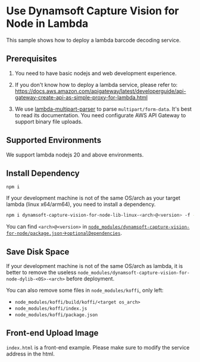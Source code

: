 # Use Dynamsoft Capture Vision for Node in Lambda

This sample shows how to deploy a lambda barcode decoding service.

## Prerequisites

1. You need to have basic nodejs and web development experience.

2. If you don't know how to deploy a lambda service, please refer to: https://docs.aws.amazon.com/apigateway/latest/developerguide/api-gateway-create-api-as-simple-proxy-for-lambda.html

3. We use [lambda-multipart-parser](https://www.npmjs.com/package/lambda-multipart-parser) to parse `multipart/form-data`. It's best to read its documentation. You need configurate AWS API Gateway to support binary file uploads.

## Supported Environments

We support lambda nodejs 20 and above environments.

## Install Dependency

```
npm i
```

If your development machine is not of the same OS/arch as your target lambda (linux x64/arm64), you need to install a dependency.

```bash
npm i dynamsoft-capture-vision-for-node-lib-linux-<arch>@<version> -f -E
```
You can find `<arch>@<version>` in [`node_modules/dynamsoft-capture-vision-for-node/package.json`->`optionalDependencies`](https://github.com/Dynamsoft/capture-vision-nodejs-samples/blob/main/package.json#L56).

## Save Disk Space

If your development machine is not of the same OS/arch as lambda, it is better to remove the useless `node_modules/dynamsoft-capture-vision-for-node-dylib-<OS>-<arch>` before deployment.

You can also remove some files in `node_modules/koffi`, only left:
* `node_modules/koffi/build/koffi/<target os_arch>`
* `node_modules/koffi/index.js`
* `node_modules/koffi/package.json`

## Front-end Upload Image

`index.html` is a front-end example. Please make sure to modify the service address in the html.

